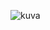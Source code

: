 ![kuva](https://user-images.githubusercontent.com/58463139/119384215-0699ea80-bccd-11eb-8f98-670386d7d16e.png)
